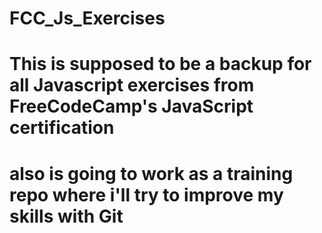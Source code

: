 # FCC_Js_Exercises
# This is supposed to be a backup for all Javascript exercises from FreeCodeCamp's JavaScript certification
# also is going to work as a training repo where i'll try to improve my skills with Git

